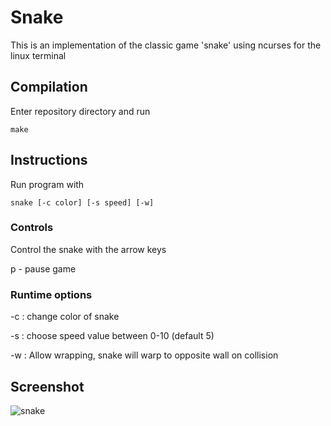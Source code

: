 # Snake
This is an implementation of the classic game 'snake' using ncurses for the
linux terminal

## Compilation
Enter repository directory and run

```
make
```

## Instructions
Run program with
```
snake [-c color] [-s speed] [-w]
```
### Controls
Control the snake with the arrow keys

p - pause game
### Runtime options
-c <color>: change color of snake

-s <speed>: choose speed value between 0-10 (default 5)

-w        : Allow wrapping, snake will warp to opposite wall on collision

## Screenshot
![snake](https://cloud.githubusercontent.com/assets/6550505/26068736/85014230-396c-11e7-8ff2-d364d33adbca.png)
